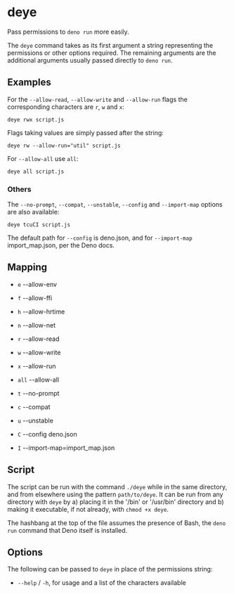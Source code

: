 # deye

Pass permissions to `deno run` more easily.

The `deye` command takes as its first argument a string representing the permissions or other options required. The remaining arguments are the additional arguments usually passed directly to `deno run`.

## Examples

For the `--allow-read`, `--allow-write` and `--allow-run` flags the corresponding characters are `r`, `w` and `x`:

```shell
deye rwx script.js
```

Flags taking values are simply passed after the string:

```shell
deye rw --allow-run="util" script.js
```

For `--allow-all` use `all`:

```shell
deye all script.js
```

### Others

The `--no-prompt`, `--compat`, `--unstable`, `--config` and `--import-map` options are also available:

```shell
deye tcuCI script.js
```

The default path for `--config` is deno.json, and for `--import-map` import_map.json, per the Deno docs.

## Mapping

- `e` --allow-env
- `f` --allow-ffi
- `h` --allow-hrtime
- `n` --allow-net
- `r` --allow-read
- `w` --allow-write
- `x` --allow-run

- `all` --allow-all

- `t` --no-prompt
- `c` --compat
- `u` --unstable
- `C` --config deno.json
- `I` --import-map=import_map.json

## Script

The script can be run with the command `./deye` while in the same directory, and from elsewhere using the pattern `path/to/deye`. It can be run from any directory with `deye` by a) placing it in the '/bin' or '/usr/bin' directory and b) making it executable, if not already, with `chmod +x deye`.

The hashbang at the top of the file assumes the presence of Bash, the `deno run` command that Deno itself is installed.

## Options

The following can be passed to `deye` in place of the permissions string:

- `--help` / `-h`, for usage and a list of the characters available

